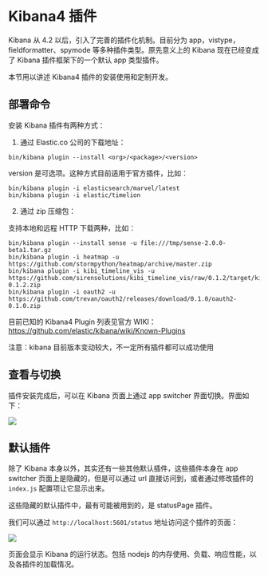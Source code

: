 # Kibana4 插件

Kibana 从 4.2 以后，引入了完善的插件化机制。目前分为 app，vistype，fieldformatter、spymode 等多种插件类型。原先意义上的 Kibana 现在已经变成了 Kibana 插件框架下的一个默认 app 类型插件。

本节用以讲述 Kibana4 插件的安装使用和定制开发。

## 部署命令

安装 Kibana 插件有两种方式：

1. 通过 Elastic.co 公司的下载地址：

```
bin/kibana plugin --install <org>/<package>/<version>
```

version 是可选项。这种方式目前适用于官方插件，比如：

```
bin/kibana plugin -i elasticsearch/marvel/latest
bin/kibana plugin -i elastic/timelion
```

2. 通过 zip 压缩包：

支持本地和远程 HTTP 下载两种，比如：

```
bin/kibana plugin --install sense -u file:///tmp/sense-2.0.0-beta1.tar.gz
bin/kibana plugin -i heatmap -u https://github.com/stormpython/heatmap/archive/master.zip
bin/kibana plugin -i kibi_timeline_vis -u https://github.com/sirensolutions/kibi_timeline_vis/raw/0.1.2/target/kibi_timeline_vis-0.1.2.zip
bin/kibana plugin -i oauth2 -u https://github.com/trevan/oauth2/releases/download/0.1.0/oauth2-0.1.0.zip
```

目前已知的 Kibana4 Plugin 列表见官方 WIKI：<https://github.com/elastic/kibana/wiki/Known-Plugins>

注意：kibana 目前版本变动较大，不一定所有插件都可以成功使用

## 查看与切换

插件安装完成后，可以在 Kibana 页面上通过 app switcher 界面切换。界面如下：

![](https://www.elastic.co/guide/en/kibana/current/images/app-picker.png)

## 默认插件

除了 Kibana 本身以外，其实还有一些其他默认插件，这些插件本身在 app switcher 页面上是隐藏的，但是可以通过 url 直接访问到，或者通过修改插件的 `index.js` 配置项让它显示出来。

这些隐藏的默认插件中，最有可能被用到的，是 statusPage 插件。

我们可以通过 `http://localhost:5601/status` 地址访问这个插件的页面：

![](https://www.elastic.co/guide/en/kibana/current/images/kibana-status-page.png)

页面会显示 Kibana 的运行状态。包括 nodejs 的内存使用、负载、响应性能，以及各插件的加载情况。
